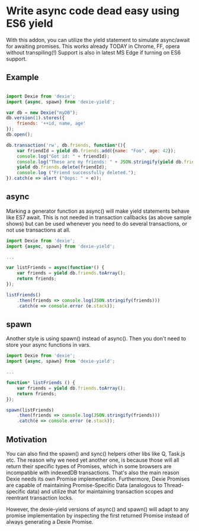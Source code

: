 ﻿# Write async code dead easy using ES6 yield

With this addon, you can utilize the yield statement to simulate async/await for awaiting promises. 
This works already TODAY in Chrome, FF, opera without transpiling(!)
Support is also in latest MS Edge if turning on ES6 support.

## Example

```js

import Dexie from 'dexie';
import {async, spawn} from 'dexie-yield';

var db = new Dexie("myDB");
db.version(1).stores({
	friends: '++id, name, age'
});
db.open();

db.transaction('rw', db.friends, function*(){
	var friendId = yield db.friends.add({name: "Foo", age: 42});
	console.log("Got id: " + friendId);
	console.log("These are my friends: " + JSON.stringify(yield db.friends.toArray()));
	yield db.friends.delete(friendId);
	console.log ("Friend successfully deleted.");
}).catch(e => alert ("Oops: " + e));


```

## async

Marking a generator function as async() will make yield statements behave like ES7 await. This is not needed in transaction callbacks (as above sample shows) but can be used
whenever you need to do several transactions, or not use transactions at all.

```js
import Dexie from 'dexie';
import {async, spawn} from 'dexie-yield';

...

var listFriends = async(function*() {
	var friends = yield db.friends.toArray();
	return friends;
});

listFriends()
	.then(friends => console.log(JSON.stringify(friends)))
	.catch(e => console.error (e.stack));

```

## spawn

Another style is using spawn() instead of async(). Then you don't need to store your async functions in vars.

```js
import Dexie from 'dexie';
import {async, spawn} from 'dexie-yield';

...

function* listFriends () {
	var friends = yield db.friends.toArray();
	return friends;
});

spawn(listFriends)
	.then(friends => console.log(JSON.stringify(friends)))
	.catch(e => console.error (e.stack));

```

## Motivation

You can also find the spawn() and sync() helpers other libs like Q, Task.js etc. The reason why we need yet another one, is because those will all
return their specific types of Promises, which in some browsers are incompatible with indexedDB transactions. That's also the main reason Dexie
needs its own Promise implementation. Furthermore, Dexie Promises are capable of maintaining Promise-Specific Data (analogous to Thread-specific data)
and utilize that for maintaining transaction scopes and reentrant transaction locks.

However, the dexie-yield versions of async() and spawn() will adapt to any promise implementation by inspecting the first returned Promise instead of
always generating a Dexie Promise.

